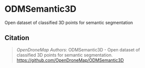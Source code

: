 # ODMSemantic3D
Open dataset of classified 3D points for semantic segmentation

## Citation

> *OpenDroneMap Authors*: ODMSemantic3D - Open dataset of classified 3D points for semantic segmentation. <https://github.com/OpenDroneMap/ODMSemantic3D>
